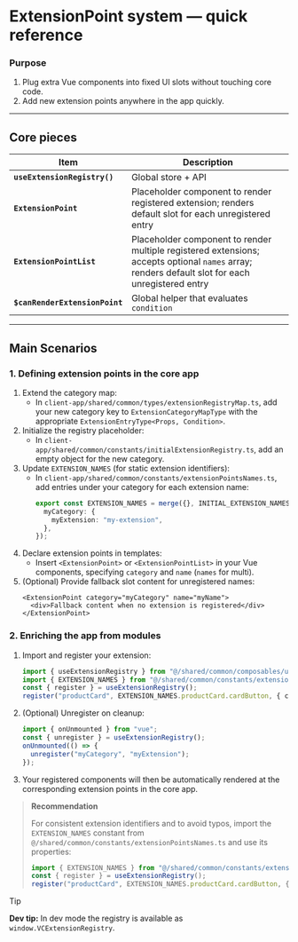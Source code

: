 # ExtensionPoint system — quick reference

### Purpose

1. Plug extra Vue components into fixed UI slots without touching core code.
2. Add new extension points anywhere in the app quickly.

---

## Core pieces

| Item                           | Description                                                                                                                                      |
| ------------------------------ | ------------------------------------------------------------------------------------------------------------------------------------------------ |
| **`useExtensionRegistry()`**   | Global store + API                                                                                                                               |
| **`ExtensionPoint`**           | Placeholder component to render registered extension; renders default slot for each unregistered entry                                           |
| **`ExtensionPointList`**       | Placeholder component to render multiple registered extensions; accepts optional `names` array; renders default slot for each unregistered entry |
| **`$canRenderExtensionPoint`** | Global helper that evaluates `condition`                                                                                                         |

---

## Main Scenarios

### 1. Defining extension points in the core app

1. Extend the category map:
   - In `client-app/shared/common/types/extensionRegistryMap.ts`, add your new category key to `ExtensionCategoryMapType` with the appropriate `ExtensionEntryType<Props, Condition>`.
2. Initialize the registry placeholder:
   - In `client-app/shared/common/constants/initialExtensionRegistry.ts`, add an empty object for the new category.
3. Update `EXTENSION_NAMES` (for static extension identifiers):
   - In `client-app/shared/common/constants/extensionPointsNames.ts`, add entries under your category for each extension name:
     ```ts
     export const EXTENSION_NAMES = merge({}, INITIAL_EXTENSION_NAMES, {
       myCategory: {
         myExtension: "my-extension",
       },
     });
     ```
4. Declare extension points in templates:
   - Insert `<ExtensionPoint>` or `<ExtensionPointList>` in your Vue components, specifying `category` and `name` (`names` for multi).
5. (Optional) Provide fallback slot content for unregistered names:
   ```vue
   <ExtensionPoint category="myCategory" name="myName">
     <div>Fallback content when no extension is registered</div>
   </ExtensionPoint>
   ```

### 2. Enriching the app from modules

1. Import and register your extension:
   ```ts
   import { useExtensionRegistry } from "@/shared/common/composables/useExtensionRegistry";
   import { EXTENSION_NAMES } from "@/shared/common/constants/extensionPointsNames.ts";
   const { register } = useExtensionRegistry();
   register("productCard", EXTENSION_NAMES.productCard.cardButton, { component: MyComponent });
   ```
2. (Optional) Unregister on cleanup:
   ```ts
   import { onUnmounted } from "vue";
   const { unregister } = useExtensionRegistry();
   onUnmounted(() => {
     unregister("myCategory", "myExtension");
   });
   ```
3. Your registered components will then be automatically rendered at the corresponding extension points in the core app.

> **Recommendation**
>
> For consistent extension identifiers and to avoid typos, import the `EXTENSION_NAMES` constant from `@/shared/common/constants/extensionPointsNames.ts` and use its properties:
>
> ```ts
> import { EXTENSION_NAMES } from "@/shared/common/constants/extensionPointsNames.ts";
> const { register } = useExtensionRegistry();
> register("productCard", EXTENSION_NAMES.productCard.cardButton, { component: MyComponent });
> ```

> [!TIP]
>
> **Dev tip:** In dev mode the registry is available as `window.VCExtensionRegistry`.
